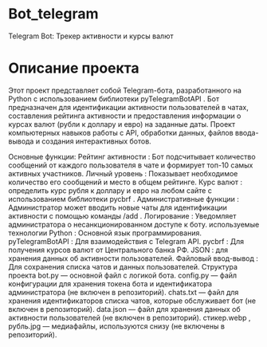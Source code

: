 # Bot_telegram

Telegram Bot: Трекер активности и курсы валют
# Описание проекта
Этот проект представляет собой Telegram-бота, разработанного на Python с использованием библиотеки pyTelegramBotAPI . Бот предназначен для идентификации активности пользователей в чатах, составления рейтинга активности и предоставления информации о курсах валют (рубли к доллару и евро) на заданные даты. Проект компьютерных навыков работы с API, обработки данных, файлов ввода-вывода и создания интерактивных ботов.

Основные функции:
Рейтинг активности : Бот подсчитывает количество сообщений от каждого пользователя в чате и формирует топ-10 самых активных участников.
Личный уровень : Показывает необходимое количество его сообщений и место в общем рейтинге.
Курс валют : определить курс рубля к доллару и евро на любом сайте с использованием библиотеки pycbrf .
Административные функции : Администратор может вводить новые чаты для идентификации активности с помощью команды /add .
Логирование : Уведомляет администратора о несанкционированном доступе к боту.
используемые технологии
Python : Основной язык программирования.
pyTelegramBotAPI : Для взаимодействия с Telegram API.
pycbrf : Для получения курсов валют от Центрального банка РФ.
JSON : для хранения данных об активности пользователей.
Файловый ввод-вывод : Для сохранения списка чатов и данных пользователей.
Структура проекта
bot.py — основной файл с логикой бота.
config.py — файл конфигурации для хранения токена бота и идентификатора администратора (не включен в репозиторий).
chats.txt — файл для хранения идентификаторов списка чатов, которые обслуживает бот (не включен в репозиторий).
data.json — файл для хранения данных об активности пользователей (не включен в репозиторий).
стикер.webp , рубль.jpg — медиафайлы, используются снизу (не включены в репозиторий).
